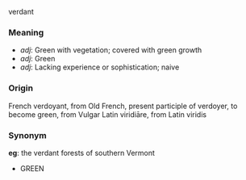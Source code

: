 verdant
### Meaning
+ _adj_: Green with vegetation; covered with green growth
+ _adj_: Green
+ _adj_: Lacking experience or sophistication; naive

### Origin

French verdoyant, from Old French, present participle of verdoyer, to become green, from Vulgar Latin viridiāre, from Latin viridis

### Synonym

__eg__: the verdant forests of southern Vermont

+ GREEN


